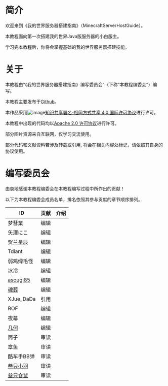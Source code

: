# 简介
欢迎来到《我的世界服务器搭建指南》（MinecraftServerHostGuide）。

本教程面向第一次搭建我的世界Java版服务器的小白服主。

学习完本教程后，你将会掌握基础的我的世界服务器搭建技能。

# 关于
本教程由“《我的世界服务器搭建指南》编写委员会”（下称“本教程编委会”）编写。

本教程主要发布于[Github](https://github.com/Mhy278/MinecraftServerHostGuide)。


本作品采用![image](https://i.creativecommons.org/l/by-sa/4.0/88x31.png)[知识共享署名-相同方式共享 4.0 国际许可协议](https://creativecommons.org/licenses/by-sa/4.0/)进行许可。

本教程中出现的代码均以[Apache 2.0 许可协议](https://www.apache.org/licenses/LICENSE-2.0.html)进行许可。

部分图片资源来自互联网，仅学习交流使用。

部分代码和文献资料若涉及转载或引用, 将会在相关内容处标记，请依照其自身的协议使用。

# 编写委员会
由衷地感谢本教程编委会在本教程编写过程中所作出的贡献！

以下为本教程编委会成员名单，排名依照其参与贡献的章节顺序排列。


ID | 贡献 | 介绍
---|---|---
梦彗業 | 编辑 | 
矢澤にこ | 编辑 | 
贺兰星辰 | 编辑  | 
Tdiant | 编辑  | 
弱鸡绿毛怪 | 编辑  | 
冰冷 | 编辑  | 
[asougi85](https://www.mcbbs.net/home.php?mod=space&uid=527243) | 编辑  | 
[魂葬](https://www.mcbbs.net/home.php?mod=space&uid=1173935)| 编辑  | 
XJue_DaDa | 引用  | 
ROF | 编辑  | 
夜幕 | 编辑  | 
[几何](https://www.mcbbs.net/home.php?mod=space&uid=1798694) | 编辑  | 
筒子 | 审读  | 
章鱼 | 审读  | 
酷车手BB弹 | 审读  | 
[叁只小羽](https://github.com/xiaoyuowo) | 审读  | 
[叁只仓鼠](https://github.com/ViosinDeng) | 审读  | 
